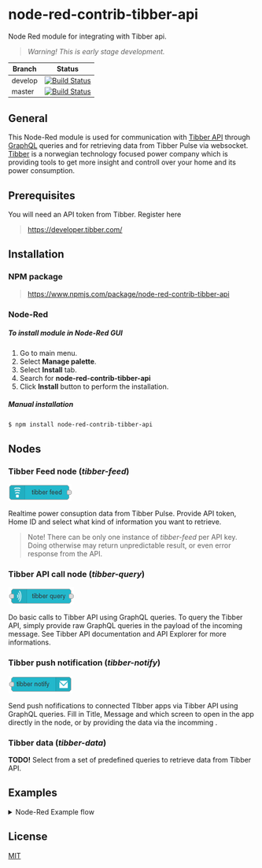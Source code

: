 # node-red-contrib-tibber-api

Node Red module for integrating with Tibber api.

> *Warning! This is early stage development.*

|  Branch  | Status           |
|----------|------------------|
|develop   | [![Build Status](https://travis-ci.org/bisand/node-red-contrib-tibber-api.svg?branch=develop)](https://travis-ci.org/bisand/node-red-contrib-tibber-api) |
| master | [![Build Status](https://travis-ci.org/bisand/node-red-contrib-tibber-api.svg?branch=master)](https://travis-ci.org/bisand/node-red-contrib-tibber-api) |
 
## General
This Node-Red module is used for communication with [Tibber API](https://developer.tibber.com/) through [GraphQL](https://developer.tibber.com/docs/overview) queries and for retrieving data from Tibber Pulse via websocket.
[Tibber](https://tibber.com) is a norwegian technology focused power company which is providing tools to get more insight and controll over your home and its power consumption.

## Prerequisites
You will need an API token from Tibber. Register here

> https://developer.tibber.com/


## Installation

### NPM package
> https://www.npmjs.com/package/node-red-contrib-tibber-api

### Node-Red
##### To install module in Node-Red GUI
1. Go to main menu.
2. Select **Manage palette**. 
3. Select **Install** tab.
4. Search for **node-red-contrib-tibber-api**
5. Click **Install** button to perform the installation.

##### Manual installation
```bash
$ npm install node-red-contrib-tibber-api
```

## Nodes

### Tibber Feed node (*tibber-feed*)
![tibber-feed](examples/images/tibber-feed.png)

Realtime power consuption data from Tibber Pulse. Provide API token, Home ID and select what kind of information you want to retrieve.
> Note! There can be only one instance of *tibber-feed* per API key. Doing otherwise may return unpredictable result, or even error response from the API.

### Tibber API call node (*tibber-query*)
![tibber-query](examples/images/tibber-query.png)

Do basic calls to Tibber API using GraphQL queries. To query the Tibber API, simply provide raw GraphQL queries in the payload of the incoming message. See Tibber API documentation and API Explorer for more informations.

### Tibber push notification (*tibber-notify*)
![tibber-notify](examples/images/tibber-notify.png)

Send push nofifications to connected TIbber apps via Tibber API using GraphQL queries. Fill in Title, Message and which screen to open in the app directly in the node, or by providing the data via the incomming .

### Tibber data (*tibber-data*)
**TODO!**
Select from a set of predefined queries to retrieve data from Tibber API.

## Examples
<details>
  <summary>Node-Red Example flow</summary>
  <p>

### Tibber Test Flow.json
```json
[
    {
        "id": "4e0718b1.2af2a8",
        "type": "tab",
        "label": "Tibber Test Flow",
        "disabled": false,
        "info": ""
    },
    {
        "id": "8099995f.515738",
        "type": "inject",
        "z": "4e0718b1.2af2a8",
        "name": "",
        "topic": "",
        "payload": "{viewer{homes{id size appNickname appAvatar address{address1 address2 address3 postalCode city country latitude longitude}}}}",
        "payloadType": "str",
        "repeat": "",
        "crontab": "",
        "once": false,
        "onceDelay": 0.1,
        "x": 130,
        "y": 80,
        "wires": [
            [
                "28454c92.811574"
            ]
        ]
    },
    {
        "id": "944c04ef.7b6638",
        "type": "debug",
        "z": "4e0718b1.2af2a8",
        "name": "",
        "active": true,
        "tosidebar": true,
        "console": false,
        "tostatus": false,
        "complete": "false",
        "x": 570,
        "y": 80,
        "wires": []
    },
    {
        "id": "c80cad4f.7a806",
        "type": "tibber-feed",
        "z": "4e0718b1.2af2a8",
        "name": "",
        "active": true,
        "apiUrl": "wss://api.tibber.com/v1-beta/gql/subscriptions",
        "apiToken": "d1007ead2dc84a2b82f0de19451c5fb22112f7ae11d19bf2bedb224a003ff74a",
        "homeId": "c70dcbe5-4485-4821-933d-a8a86452737b",
        "timestamp": "1",
        "power": "1",
        "lastMeterConsumption": "1",
        "accumulatedConsumption": "1",
        "accumulatedProduction": "1",
        "accumulatedCost": "1",
        "accumulatedReward": "1",
        "currency": "1",
        "minPower": "1",
        "averagePower": "1",
        "maxPower": "1",
        "powerProduction": "1",
        "minPowerProduction": "1",
        "maxPowerProduction": "1",
        "lastMeterProduction": "1",
        "powerFactor": "1",
        "voltagePhase1": "1",
        "voltagePhase2": "1",
        "voltagePhase3": "1",
        "currentPhase1": "1",
        "currentPhase2": "1",
        "currentPhase3": "1",
        "x": 120,
        "y": 180,
        "wires": [
            [
                "781f5eed.ea2a3"
            ]
        ]
    },
    {
        "id": "781f5eed.ea2a3",
        "type": "debug",
        "z": "4e0718b1.2af2a8",
        "name": "",
        "active": true,
        "tosidebar": true,
        "console": false,
        "tostatus": false,
        "complete": "false",
        "x": 350,
        "y": 180,
        "wires": []
    },
    {
        "id": "28454c92.811574",
        "type": "tibber-query",
        "z": "4e0718b1.2af2a8",
        "name": "",
        "active": true,
        "apiUrl": "https://api.tibber.com/v1-beta/gql",
        "apiToken": "d1007ead2dc84a2b82f0de19451c5fb22112f7ae11d19bf2bedb224a003ff74a",
        "x": 350,
        "y": 80,
        "wires": [
            [
                "944c04ef.7b6638"
            ]
        ]
    },
    {
        "id": "f3a4184a.047968",
        "type": "tibber-notify",
        "z": "4e0718b1.2af2a8",
        "name": "",
        "active": true,
        "apiUrl": "https://api.tibber.com/v1-beta/gql",
        "apiToken": "d1007ead2dc84a2b82f0de19451c5fb22112f7ae11d19bf2bedb224a003ff74a",
        "notifyTitle": "",
        "notifyMessage": "",
        "notifyScreen": "",
        "x": 330,
        "y": 300,
        "wires": []
    },
    {
        "id": "b0e33b71.865f18",
        "type": "inject",
        "z": "4e0718b1.2af2a8",
        "name": "",
        "topic": "",
        "payload": "{\"title\":\"Test\",\"message\":\"This is a simple test\",\"screen\":\"HOME\"}",
        "payloadType": "json",
        "repeat": "",
        "crontab": "",
        "once": false,
        "onceDelay": 0.1,
        "x": 120,
        "y": 300,
        "wires": [
            [
                "f3a4184a.047968"
            ]
        ]
    }
]
```
</p></details>

## License
[MIT](https://choosealicense.com/licenses/mit/)
